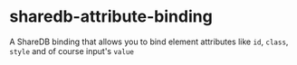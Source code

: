 # sharedb-attribute-binding
A ShareDB binding that allows you to bind element attributes like `id`, `class`, `style` and of course input's `value`
